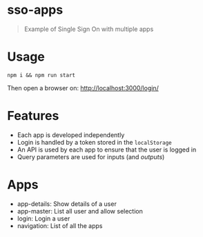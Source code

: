 # sso-apps

> Example of Single Sign On with multiple apps

# Usage

```
npm i && npm run start
```

Then open a browser on: [http://localhost:3000/login/](http://localhost:3000/login/)

# Features

* Each app is developed independently
* Login is handled by a token stored in the `localStorage`
* An API is used by each app to ensure that the user is logged in
* Query parameters are used for inputs (and _outputs_)

# Apps

* app-details: Show details of a user
* app-master: List all user and allow selection
* login: Login a user
* navigation: List of all the apps
